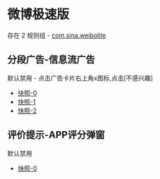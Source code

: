 # 微博极速版

存在 2 规则组 - [com.sina.weibolite](/src/apps/com.sina.weibolite.ts)

## 分段广告-信息流广告

默认禁用 - 点击广告卡片右上角x图标,点击[不感兴趣]

- [快照-0](https://i.gkd.li/i/12738110)
- [快照-1](https://i.gkd.li/i/12738132)
- [快照-2](https://i.gkd.li/i/13727657)

## 评价提示-APP评分弹窗

默认禁用

- [快照-0](https://i.gkd.li/i/13727728)
